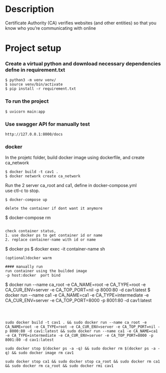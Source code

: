 # Description
Certificate Authority (CA) verifies websites (and other entities) so that you know who you’re communicating with online

# Project setup

### Create a virtual python and download necessary dependencies defne in requirement.txt
```
$ python3 -m venv venv/
$ source venv/bin/activate  
$ pip install -r requirement.txt
```
### To run the project
```
$ uvicorn main:app
```

### Use swagger API for manually test
```
http://127.0.0.1:8000/docs
```
### docker
In the projetc folder, build docker image using dockerfile, and create ca_network
```
$ docker build -t cav1 .
$ docker network create ca_network
```
Run the 2 server ca_root and ca1, define in docker-compose.yml   
use ctl-c to stop.
```
$ docker-compose up 

delete the container if dont want it anymore
```
$ docker-compose rm
```

check container status, 
1. use docker ps to get container id or name
2. replace container-name with id or name
```
$ docker ps
$ docker exec -it container-name sh
```
(optional)docker warm
```
```
#### manually run 
run container using the builded image
-p host:docker  port bind
```
$ docker run --name ca_root -e CA_NAME=root -e CA_TYPE=root -e CA_CUR_ENV=server -e CA_TOP_PORT=nil -p 8000:80 -d cav1:latest
$ docker run --name ca1 -e CA_NAME=ca1 -e CA_TYPE=intermediate -e CA_CUR_ENV=server -e CA_TOP_PORT=8000 -p 8001:80 -d cav1:latest
```



sudo docker build -t cav1 . && sudo docker run --name ca_root -e CA_NAME=root -e CA_TYPE=root -e CA_CUR_ENV=server -e CA_TOP_PORT=nil -p 8000:80 -d cav1:latest && sudo docker run --name ca1 -e CA_NAME=ca1 -e CA_TYPE=intermediate -e CA_CUR_ENV=server -e CA_TOP_PORT=8000 -p 8001:80 -d cav1:latest

sudo docker stop $(docker ps -a -q) && sudo docker rm $(docker ps -a -q) && sudo docker image rm cav1

sudo docker stop ca1 && sudo docker stop ca_root && sudo docker rm ca1 && sudo docker rm ca_root && sudo docker rmi cav1